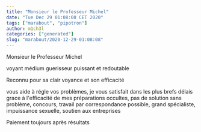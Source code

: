 ```yaml
---
title: "Monsieur le Professeur Michel"
date: "Tue Dec 29 01:08:08 CET 2020"
tags: ["marabout", "pipotron"]
author: m1ch3l
categories: ["generated"]
slug: "marabout/2020-12-29-01:08:08"
---
```


Monsieur le Professeur Michel

voyant médium guerisseur puissant et redoutable

Reconnu pour sa clair voyance et son efficacité

vous aide à régle vos problèmes, je vous satisfait dans les plus brefs délais grace à l'efficacité de mes préparations occultes, pas de solution sans problème, concours, travail par correspondance possible, grand spécialiste, impuissance sexuelle, soutien aux entreprises

Paiement toujours après résultats
